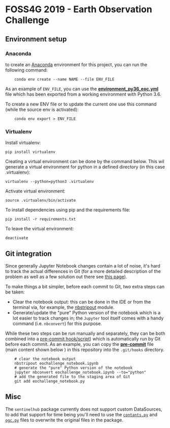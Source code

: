 # FOSS4G 2019 - Earth Observation Challenge 

## Environment setup 

### Anaconda
to create an [Anaconda](https://www.anaconda.com/) environment for this project, you can run the following command:

```shell script
    conda env create --name NAME --file ENV_FILE
```

As an example of `ENV_FILE`, you can use the **[environment_py36_eoc.yml](./environment_py36_eoc.yml)** file which has been exported from a working environment with Python 3.6.

To create a new ENV file  or to update the current one use this command (while the source env is activated):

```shell script
    conda env export > ENV_FILE     
```

### Virtualenv

Install virtualenv:
```shell script
pip install virtualenv
```
Creating a virtual environment can be done by the command below. 
This wil generate a virtual environment for python in a defined directory (in this case .virtualenv): 
```shell script
virtualenv --python=python3 .virtualenv
```

Activate virtual environment:
```shell script
source .virtualenv/bin/activate
```

To install dependencies using pip and the requirements file:
```shell script
pip install -r requirements.txt
```

To leave the virtual environment:
```shell script
deactivate
```

## Git integration
Since generally Jupyter Notebook changes contain a lot of noise, it's hard to track the actual differences in Git (for a more detailed description of the problem as well as a few solution out there see [this page](https://nextjournal.com/schmudde/how-to-version-control-jupyter)).

To make things a bit simpler, before each commit to Git, two extra steps can be taken:
* Clear the notebook output: this can be done in the IDE or from the terminal via, for example, the [nbstripout](https://github.com/kynan/nbstripout) module. 
* Generate/update the "pure" Python version of the notebook which is a lot easier to track changes in; the `Jupyter` tool itself comes with a handy command (i.e. `nbconvert`) for this purpose.

While these two steps can be run manually and separately, they can be both combined into a [pre-commit hook/script](https://githooks.com/)) which is automatically run by Git before each commit.
As an example, you can copy the **[pre-commit](./pre-commit)** file (main content shown below ) in this repository into the `.git/hooks` directory.

```shell script
    # clear the notebook output
    nbstripout eochallenge_notebook.ipynb
    # generate the "pure" Python version of the notebook
    jupyter nbconvert eochallenge_notebook.ipynb --to="python"
    # add the generated file to the staging area of Git
    git add eochallenge_notebook.py
```

## Misc

The `sentinelhub` package currently does not support custom DataSources, to add that support for time being you'll need to use the [`contants.py`](./constants.py) and [`ogc.py`](./ogc.py) files to overwrite the original files in the package.